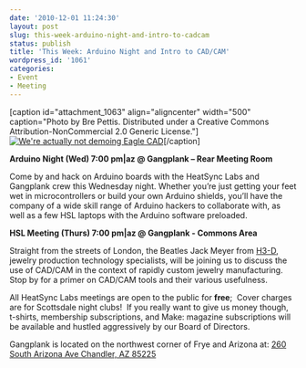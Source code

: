 ```yaml
---
date: '2010-12-01 11:24:30'
layout: post
slug: this-week-arduino-night-and-intro-to-cadcam
status: publish
title: 'This Week: Arduino Night and Intro to CAD/CAM'
wordpress_id: '1061'
categories:
- Event
- Meeting
---
```


[caption id="attachment_1063" align="aligncenter" width="500" caption="Photo by Bre Pettis.  Distributed under a Creative Commons Attribution-NonCommercial 2.0 Generic License."][![We're actually not demoing Eagle CAD](http://www.heatsynclabs.org/wp-content/uploads/2010/12/674929181_120a697306.jpg)](http://www.flickr.com/photos/bre/674929181/in/set-72157600573527615/)[/caption]

**Arduino Night (Wed) 7:00 pm|az @ Gangplank – Rear Meeting Room**

Come by and hack on Arduino boards with the HeatSync Labs and  Gangplank crew this Wednesday night. Whether you’re just getting your  feet wet in microcontrollers or build your own Arduino shields, you’ll  have the company of a wide skill range of Arduino hackers to collaborate  with, as well as a few HSL laptops with the Arduino software preloaded.

**HSL Meeting (Thurs) 7:00 pm|az @ Gangplank - Commons Area**

Straight from the streets of London, the Beatles Jack Meyer from [H3-D](http://h3-d.com/), jewelry production technology specialists, will be joining us to discuss the use of CAD/CAM in the context of rapidly custom jewelry manufacturing.  Stop by for a primer on CAD/CAM tools and their various usefulness.

All HeatSync Labs meetings are open to the public for **free**;   Cover charges are for Scottsdale night clubs!  If you really want to  give us money though, t-shirts, membership subscriptions, and Make:  magazine subscriptions will be available and hustled aggressively by our  Board of Directors.

Gangplank is located on the northwest corner of Frye and Arizona at:
[260 South Arizona Ave
Chandler, AZ 85225](http://maps.google.com/maps?f=q&source=s_q&hl=en&geocode=&q=260+south+arizona+avenue+chandler+az&sll=33.30078,-111.840713&sspn=0.008035,0.010021&ie=UTF8&hq=&hnear=260+S+Arizona+Ave,+Chandler,+Maricopa,+Arizona+85225&ll=33.299615,-111.841915&spn=0.008035,0.010021&z=16)
